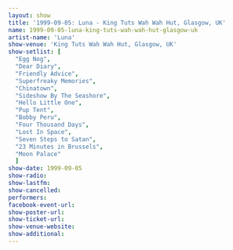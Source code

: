 ```yaml
---
layout: show
title: '1999-09-05: Luna - King Tuts Wah Wah Hut, Glasgow, UK'
name: 1999-09-05-luna-king-tuts-wah-wah-hut-glasgow-uk
artist-name: 'Luna'
show-venue: 'King Tuts Wah Wah Hut, Glasgow, UK'
show-setlist: [
  "Egg Nog",
  "Dear Diary",
  "Friendly Advice",
  "Superfreaky Memories",
  "Chinatown",
  "Sideshow By The Seashore",
  "Hello Little One",
  "Pup Tent",
  "Bobby Peru",
  "Four Thousand Days",
  "Lost In Space",
  "Seven Steps to Satan",
  "23 Minutes in Brussels",
  "Moon Palace"
  ]
show-date: 1999-09-05
show-radio: 
show-lastfm: 
show-cancelled: 
performers: 
facebook-event-url: 
show-poster-url: 
show-ticket-url: 
show-venue-website: 
show-additional: 
---
```


